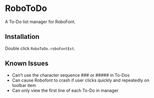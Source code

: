 RoboToDo
========

A To-Do list manager for RoboFont.

Installation
------------

Double click ```RoboToDo.roboFontExt```.

Known Issues
------------

* Can't use the character sequence ### or ##### in To-Dos
* Can cause Robofont to crash if user clicks quickly and repeatedly on toolbar item
* Can only view the first line of each To-Do in manager
